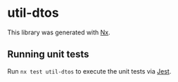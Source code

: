 # util-dtos

This library was generated with [Nx](https://nx.dev).

## Running unit tests

Run `nx test util-dtos` to execute the unit tests via [Jest](https://jestjs.io).
